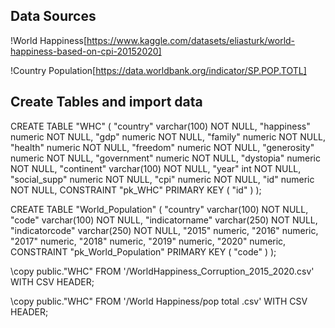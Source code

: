 
## Data Sources

!World Happiness[https://www.kaggle.com/datasets/eliasturk/world-happiness-based-on-cpi-20152020]

!Country Population[https://data.worldbank.org/indicator/SP.POP.TOTL]

## Create Tables and import data 

CREATE TABLE "WHC" (
    "country" varchar(100)   NOT NULL,
    "happiness" numeric   NOT NULL,
    "gdp" numeric   NOT NULL,
    "family" numeric   NOT NULL,
    "health" numeric   NOT NULL,
    "freedom" numeric   NOT NULL,
    "generosity" numeric   NOT NULL,
    "government" numeric   NOT NULL,
    "dystopia" numeric   NOT NULL,
    "continent" varchar(100)  NOT NULL,
    "year" int   NOT NULL,
    "social_supp" numeric   NOT NULL,
    "cpi" numeric   NOT NULL,
    "id" numeric   NOT NULL,
    CONSTRAINT "pk_WHC" PRIMARY KEY (
        "id"
     )
);

CREATE TABLE "World_Population" (
    "country" varchar(100)  NOT NULL,
    "code" varchar(100)   NOT NULL,
    "indicatorname" varchar(250)  NOT NULL,
    "indicatorcode" varchar(250)   NOT NULL,
	"2015" numeric,
    "2016" numeric,
    "2017" numeric,
    "2018" numeric,
    "2019" numeric,
    "2020" numeric,
    CONSTRAINT "pk_World_Population" PRIMARY KEY (
        "code"
     )
);

\copy public."WHC" 
FROM  '/WorldHappiness_Corruption_2015_2020.csv'
WITH CSV HEADER; 

\copy public."WHC" 
FROM '/World Happiness/pop total .csv'
WITH CSV HEADER; 

